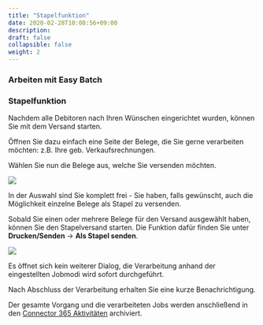 ```yaml
---
title: "Stapelfunktion"
date: 2020-02-28T10:08:56+09:00
description: 
draft: false
collapsible: false
weight: 2
---
```

### Arbeiten mit Easy Batch

### Stapelfunktion

Nachdem alle Debitoren nach Ihren Wünschen eingerichtet wurden, können Sie mit dem Versand starten.

Öffnen Sie dazu einfach eine Seite der Belege, die Sie gerne verarbeiten möchten: z.B. Ihre geb. Verkaufsrechnungen.

Wählen Sie nun die Belege aus, welche Sie versenden möchten.

![](images/apps/easydocumentselectde.PNG)

In der Auswahl sind Sie komplett frei - Sie haben, falls gewünscht, auch die Möglichkeit einzelne Belege als Stapel zu versenden.

Sobald Sie einen oder mehrere Belege für den Versand ausgewählt haben, können Sie den Stapelversand starten. Die Funktion dafür finden Sie unter **Drucken/Senden** -> **Als Stapel senden**.

![](images/apps/easybatchfunctionde.PNG)

Es öffnet sich kein weiterer Dialog, die Verarbeitung anhand der eingestellten Jobmodi wird sofort durchgeführt.

Nach Abschluss der Verarbeitung erhalten Sie eine kurze Benachrichtigung.

Der gesamte Vorgang und die verarbeiteten Jobs werden anschließend in den [Connector 365 Aktivitäten](/de-de/apps/easybatch/working-with-easy-batch/archive/) archiviert.
